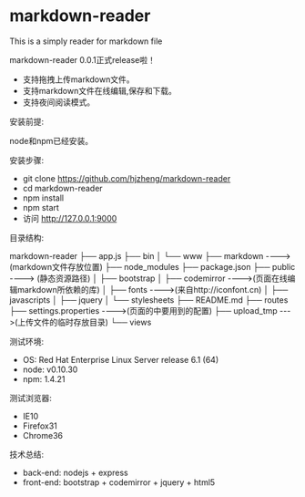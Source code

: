 markdown-reader
===============

This is a simply reader for markdown file

markdown-reader 0.0.1正式release啦！

- 支持拖拽上传markdown文件。
- 支持markdown文件在线编辑,保存和下载。
- 支持夜间阅读模式。

安装前提:

node和npm已经安装。

安装步骤:

- git clone https://github.com/hjzheng/markdown-reader
- cd markdown-reader
- npm install
- npm start
- 访问 http://127.0.0.1:9000

目录结构:

markdown-reader
├── app.js
├── bin
│   └── www
├── markdown ---->(markdown文件存放位置)
├── node_modules
├── package.json 
├── public ----> (静态资源路径)
│   ├── bootstrap
│   ├── codemirror ---->(页面在线编辑markdown所依赖的库)
│   ├── fonts ---->(来自http://iconfont.cn)
│   ├── javascripts 
│   ├── jquery
│   └── stylesheets
├── README.md
├── routes
├── settings.properties ---->(页面的中要用到的配置)
├── upload_tmp --->(上传文件的临时存放目录)
└── views

测试环境:

- OS: Red Hat Enterprise Linux Server release 6.1 (64)
- node: v0.10.30
- npm: 1.4.21

测试浏览器:

- IE10
- Firefox31
- Chrome36

技术总结:

- back-end: nodejs + express 
- front-end: bootstrap + codemirror + jquery + html5